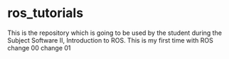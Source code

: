 # ros_tutorials
This is the repository which is going to be used by the student during the Subject Software II, Introduction to ROS.
This is my first time with ROS
change 00
change 01